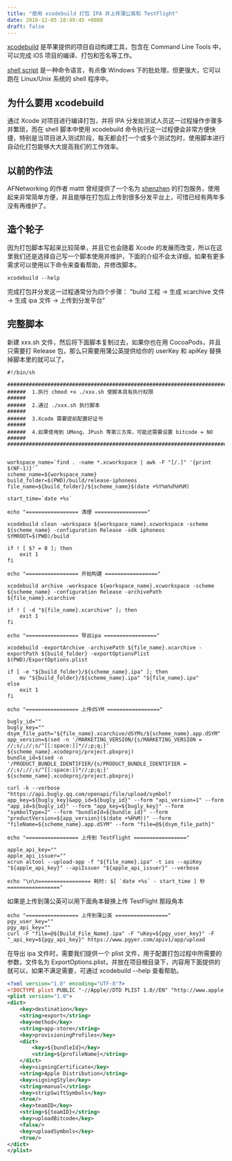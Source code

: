 ```yaml
---
title: "使用 xcodebuild 打包 IPA 并上传蒲公英和 TestFlight"
date: 2016-12-05 18:49:45 +0800
draft: false
---
```


[xcodebuild]() 是苹果提供的项目自动构建工具，包含在 Command Line Tools 中，可以完成 iOS 项目的编译、打包和签名等工作。  

[shell script]() 是一种命令语言，有点像 Windows 下的批处理，但更强大，它可以跑在 Linux/Unix 系统的 shell 程序中。

## 为什么要用 xcodebuild
通过 Xcode 对项目进行编译打包，并将 IPA 分发给测试人员这一过程操作步骤多并繁琐，而在 shell 脚本中使用 xcodebuild 命令执行这一过程便会非常方便快捷，特别是当项目进入测试阶段，每天都会打一个或多个测试包时，使用脚本进行自动化打包能够大大提高我们的工作效率。

## 以前的作法
AFNetworking 的作者 mattt 曾经提供了一个名为 [shenzhen](https://github.com/nomad/shenzhen) 的打包服务，使用起来非常简单方便，并且能够在打包后上传到很多分发平台上，可惜已经有两年多没有再维护了。

## 造个轮子
因为打包脚本写起来比较简单，并且它也会随着 Xcode 的发展而改变，所以在这里我们还是选择自己写一个脚本使用并维护，下面的介绍不会太详细，如果有更多需求可以使用以下命令来查看帮助，并修改脚本。

```
xcodebuild --help
```

完成打包并分发这一过程通常分为四个步骤： "build 工程 -> 生成 xcarchive 文件 -> 生成 ipa 文件 -> 上传到分发平台"

## 完整脚本
新建 xxx.sh 文件，然后将下面脚本复制过去，如果你也在用 CocoaPods，并且只需要打 Release 包，那么只需要用蒲公英提供给你的 userKey 和 apiKey 替换掉脚本里的就可以了。

```shell
#!/bin/sh

##########################################################################
######  1.执行 chmod +x ./xxx.sh 使脚本具有执行权限                      ######
######  2.通过 ./xxx.sh 执行脚本                                       ######
######  3.Xcode 需要提前配置好证书                                      ######
######  4.如果使用到 UMeng、JPush 等第三方库，可能还需要设置 bitcode = NO  ######  
##########################################################################


workspace_name=`find . -name *.xcworkspace | awk -F "[/.]" '{print $(NF-1)}'`
scheme_name=${workspace_name}
build_folder=$(PWD)/build/release-iphoneos
file_name=${build_folder}/${scheme_name}$(date +%Y%m%d%H%M)

start_time=`date +%s`

echo "================= 清理 ================="

xcodebuild clean -workspace ${workspace_name}.xcworkspace -scheme ${scheme_name} -configuration Release -sdk iphoneos SYMROOT=$(PWD)/build

if ! [ $? = 0 ]; then
    exit 1
fi

echo "================= 开始构建 ================="

xcodebuild archive -workspace ${workspace_name}.xcworkspace -scheme ${scheme_name} -configuration Release -archivePath ${file_name}.xcarchive

if ! [ -d "${file_name}.xcarchive" ]; then
    exit 1
fi

echo "================= 导出ipa ================="

xcodebuild -exportArchive -archivePath ${file_name}.xcarchive -exportPath ${build_folder} -exportOptionsPlist $(PWD)/ExportOptions.plist

if [ -e "${build_folder}/${scheme_name}.ipa" ]; then
    mv "${build_folder}/${scheme_name}.ipa" "${file_name}.ipa"
else
    exit 1
fi

echo "================= 上传dSYM ================="

bugly_id=""
bugly_key=""
dsym_file_path="${file_name}.xcarchive/dSYMs/${scheme_name}.app.dSYM"
app_version=$(sed -n '/MARKETING_VERSION/{s/MARKETING_VERSION = //;s/;//;s/^[[:space:]]*//;p;q;}' ${scheme_name}.xcodeproj/project.pbxproj)
bundle_id=$(sed -n '/PRODUCT_BUNDLE_IDENTIFIER/{s/PRODUCT_BUNDLE_IDENTIFIER = //;s/;//;s/^[[:space:]]*//;p;q;}' ${scheme_name}.xcodeproj/project.pbxproj)

curl -k --verbose "https://api.bugly.qq.com/openapi/file/upload/symbol?app_key=${bugly_key}&app_id=${bugly_id}" --form "api_version=1" --form "app_id=${bugly_id}" --form "app_key=${bugly_key}" --form "symbolType=2" --form "bundleId=${bundle_id}" --form "productVersion=${app_version}($(date +%H%M))" --form "fileName=${scheme_name}.app.dSYM" --form "file=@${dsym_file_path}"

echo "================= 上传到 TestFlight ================="

apple_api_key=""
apple_api_issuer=""
xcrun altool --upload-app -f "${file_name}.ipa" -t ios --apiKey "${apple_api_key}" --apiIssuer "${apple_api_issuer}" --verbose

echo "\n\n================= 耗时: $[ `date +%s` - start_time ] 秒 ================="
```

如果是上传到蒲公英可以用下面角本替换上传 TestFlight 那段角本

```shell
echo "================= 上传到蒲公英 ================="
pgy_user_key=""
pgy_api_key=""
curl -F "file=@${Build_File_Name}.ipa" -F "uKey=${pgy_user_key}" -F "_api_key=${pgy_api_key}" https://www.pgyer.com/apiv1/app/upload
```

在导出 ipa 文件时，需要我们提供一个 plist 文件，用于配置打包过程中所需要的参数，文件名为 ExportOptions.plist，并放在项目根目录下，内容用下面提供的就可以，如果不满足需要，可通过 xcodebuild --help 查看帮助。

```xml
<?xml version="1.0" encoding="UTF-8"?>
<!DOCTYPE plist PUBLIC "-//Apple//DTD PLIST 1.0//EN" "http://www.apple.com/DTDs/PropertyList-1.0.dtd">
<plist version="1.0">
<dict>
    <key>destination</key>
    <string>export</string>
    <key>method</key>
    <string>app-store</string>
    <key>provisioningProfiles</key>
    <dict>
        <key>${bundleId}</key>
        <string>${profileName}</string>
    </dict>
    <key>signingCertificate</key>
    <string>Apple Distribution</string>
    <key>signingStyle</key>
    <string>manual</string>
    <key>stripSwiftSymbols</key>
    <true/>
    <key>teamID</key>
    <string>${teamID}</string>
    <key>uploadBitcode</key>
    <false/>
    <key>uploadSymbols</key>
    <true/>
</dict>
</plist>
```


